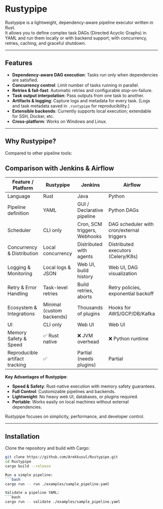 # Rustypipe

Rustypipe is a lightweight, dependency-aware pipeline executor written in Rust.  
It allows you to define complex task DAGs (Directed Acyclic Graphs) in YAML and run them locally or with backend support, with concurrency, retries, caching, and graceful shutdown.

---

## Features

- **Dependency-aware DAG execution**: Tasks run only when dependencies are satisfied.
- **Concurrency control**: Limit number of tasks running in parallel.
- **Retries & fail-fast**: Automatic retries and configurable stop-on-failure.
- **Task output interpolation**: Pass outputs from one task to another.
- **Artifacts & logging**: Capture logs and metadata for every task. [Logs and task metadata saved in `.rustypipe` for reproducibility.]
- **Extensible backends**: Currently supports local execution; extendable for SSH, Docker, etc.
- **Cross-platform**: Works on Windows and Linux.

---

## Why Rustypipe?

Compared to other pipeline tools:

## Comparison with Jenkins & Airflow

| Feature / Platform          | Rustypipe               | Jenkins                     | Airflow                       |
|-----------------------------|-----------------------|-----------------------------|--------------------------------|
| Language                    | Rust                  | Java                        | Python                        |
| Pipeline definition          | YAML                  | GUI / Declarative pipeline  | Python DAGs                   |
| Scheduler                   | CLI only             | Cron, SCM triggers, Webhooks | DAG scheduler with cron/external triggers |
| Concurrency & Distribution   | Local concurrency      | Distributed with agents     | Distributed executors (Celery/K8s) |
| Logging & Monitoring         | Local logs & JSON      | Web UI, build history       | Web UI, DAG visualization     |
| Retry & Error Handling       | Task-level retries     | Build retries, aborts       | Retry policies, exponential backoff |
| Ecosystem & Integrations     | Minimal (custom backends) | Thousands of plugins       | Hooks for AWS/GCP/DB/Kafka   |
| UI                           | CLI only              | Web UI                      | Web UI                        |
| Memory Safety & Speed        | ✅ Rust native        | ❌ JVM overhead             | ❌ Python runtime             |
| Reproducible artifact tracking | ✅                   | Partial (needs plugins)     | Partial                        |

**Key Advantages of Rustypipe**:
- **Speed & Safety**: Rust-native execution with memory safety guarantees.  
- **Full Control**: Customizable pipelines and backends.  
- **Lightweight**: No heavy web UI, databases, or plugins required.  
- **Portable**: Works easily on local machines without external dependencies.

Rustypipe focuses on simplicity, performance, and developer control.

---

## Installation

Clone the repository and build with Cargo:

```bash
git clone https://github.com/Arekkusul/Rustypipe.git
cd Rustypipe
cargo build --release

Run a simple pipeline:
```bash
cargo run -- run ./examples/sample_pipeline.yaml

Validate a pipeline YAML:
```bash
cargo run -- validate ./examples/sample_pipeline.yaml

